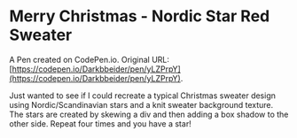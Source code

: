 # Merry Christmas - Nordic Star Red Sweater

A Pen created on CodePen.io. Original URL: [https://codepen.io/Darkbbeider/pen/yLZPrpY](https://codepen.io/Darkbbeider/pen/yLZPrpY).

Just wanted to see if I could recreate a typical Christmas sweater design using Nordic/Scandinavian stars and a knit sweater background texture. The stars are created by skewing a div and then adding a box shadow to the other side. Repeat four times and you have a star!